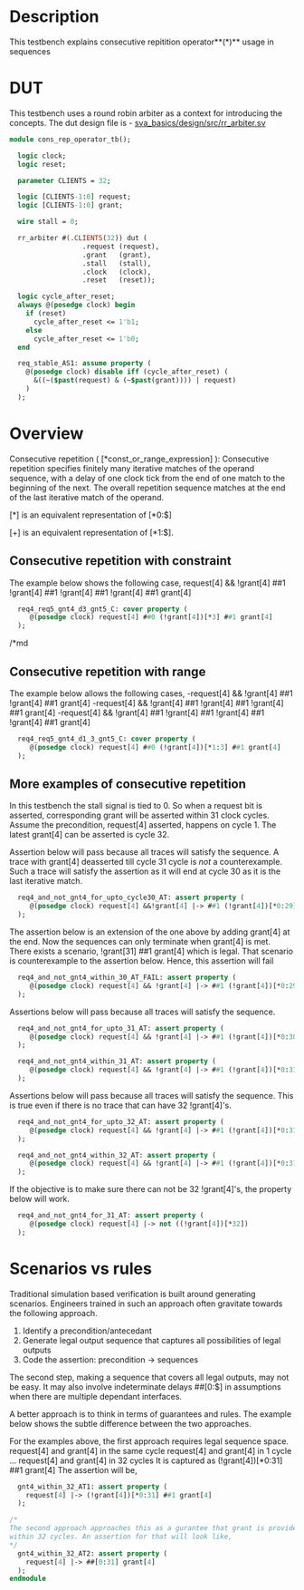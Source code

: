 # Description
This testbench explains consecutive repitition operator**(*)** usage in sequences

# DUT
This testbench uses a round robin arbiter as a context for introducing the
concepts. The dut design file is -
[sva_basics/design/src/rr_arbiter.sv](https://github.com/openformal/sva_basics/blob/master/design/docs/rr_arbiter.md)

```sv
module cons_rep_operator_tb();

  logic clock;
  logic reset;

  parameter CLIENTS = 32;

  logic [CLIENTS-1:0] request;
  logic [CLIENTS-1:0] grant;

  wire stall = 0;

  rr_arbiter #(.CLIENTS(32)) dut (
                  .request (request),
                  .grant   (grant),
                  .stall   (stall),
                  .clock   (clock),
                  .reset   (reset));

  logic cycle_after_reset;
  always @(posedge clock) begin
    if (reset)
      cycle_after_reset <= 1'b1;
    else
      cycle_after_reset <= 1'b0;
  end

  req_stable_AS1: assume property (
    @(posedge clock) disable iff (cycle_after_reset) (
      &((~($past(request) & (~$past(grant)))) | request)
    )
  );

```
# Overview
Consecutive repetition ( [*const_or_range_expression] ): Consecutive repetition
specifies finitely many iterative matches of the operand sequence, with a delay
of one clock tick from the end of one match to the beginning of the next.
The overall repetition sequence matches at the end of the last iterative match
of the operand.

[*] is an equivalent representation of [*0:$]

[+] is an equivalent representation of [*1:$].

##
## Consecutive repetition with constraint
The example below shows the following case,
request[4] && !grant[4] ##1 !grant[4] ##1 !grant[4] ##1 !grant[4] ##1 grant[4]
```sv
  req4_req5_gnt4_d3_gnt5_C: cover property (
     @(posedge clock) request[4] ##0 (!grant[4])[*3] ##1 grant[4]
  );

```

/*md
## Consecutive repetition with range
The example below allows the following cases,
-request[4] && !grant[4] ##1 !grant[4] ##1 grant[4]
-request[4] && !grant[4] ##1 !grant[4] ##1 !grant[4] ##1 grant[4]
-request[4] && !grant[4] ##1 !grant[4] ##1 !grant[4] ##1 !grant[4] ##1 grant[4]
```sv
  req4_req5_gnt4_d1_3_gnt5_C: cover property (
     @(posedge clock) request[4] ##0 (!grant[4])[*1:3] ##1 grant[4]
  );

```
## More examples of consecutive repetition

In this testbench the stall signal is tied to 0. So when a request bit
is asserted, corresponding grant will be asserted within 31 clock cycles.
Assume the precondition, request[4] asserted, happens on cycle 1. The latest
grant[4] can be asserted is cycle 32.

Assertion below will pass because all traces will satisfy the sequence.
A trace with grant[4] deasserted till cycle 31 cycle is *not* a counterexample.
Such a trace will satisfy the assertion as it will end at cycle 30 as it is
the last iterative match.
```sv
  req4_and_not_gnt4_for_upto_cycle30_AT: assert property (
     @(posedge clock) request[4] &&!grant[4] |-> ##1 (!grant[4])[*0:29]
  );

```
The assertion below is an extension of the one above by adding grant[4]
at the end. Now the sequences can only terminate when grant[4] is met.
There exists a scenario, !grant[31] ##1 grant[4] which is legal. That
scenario is counterexample to the assertion below. Hence, this assertion
will fail
```sv
  req4_and_not_gnt4_within_30_AT_FAIL: assert property (
     @(posedge clock) request[4] && !grant[4] |-> ##1 (!grant[4])[*0:29] ##1 grant[4]
  );

```
Assertions below will pass because all traces will satisfy the sequence.
```sv
  req4_and_not_gnt4_for_upto_31_AT: assert property (
     @(posedge clock) request[4] && !grant[4] |-> ##1 (!grant[4])[*0:30]
  );

  req4_and_not_gnt4_within_31_AT: assert property (
     @(posedge clock) request[4] && !grant[4] |-> ##1 (!grant[4])[*0:31] ##1 grant[4]
  );

```
Assertions below will pass because all traces will satisfy the sequence.
This is true even if there is no trace that can have 32 !grant[4]'s.
```sv
  req4_and_not_gnt4_for_upto_32_AT: assert property (
     @(posedge clock) request[4] && !grant[4] |-> ##1 (!grant[4])[*0:31]
  );

  req4_and_not_gnt4_within_32_AT: assert property (
     @(posedge clock) request[4] && !grant[4] |-> ##1 (!grant[4])[*0:31] ##1 grant[4]
  );

```
If the objective is to make sure there can not be 32 !grant[4]'s, the property
below will work.
```sv
  req4_and_not_gnt4_for_31_AT: assert property (
     @(posedge clock) request[4] |-> not ((!grant[4])[*32])
  );

```
# Scenarios vs rules
Traditional simulation based verification is built around generating scenarios.
Engineers trained in such an approach often gravitate towards the following
approach.

1. Identify a precondition/antecedant
2. Generate legal output sequence that captures all possibilities of legal outputs
3. Code the assertion: precondition -> sequences

The second step, making a sequence that covers all legal outputs, may not
be easy. It may also involve indeterminate delays ##[0:$] in assumptions
when there are multiple dependant interfaces.

A better approach is to think in terms of guarantees and rules. The example
below shows the subtle difference between the two approaches.

For the examples above, the first approach requires legal sequence space.
request[4] and grant[4] in the same cycle
request[4] and grant[4] in 1 cycle
...
request[4] and grant[4] in 32 cycles
It is captured as
(!grant[4])[*0:31] ##1 grant[4]
The assertion will be,
```sv
  gnt4_within_32_AT1: assert property (
    request[4] |-> (!grant[4])[*0:31] ##1 grant[4]
  );

/*
The second approach approaches this as a gurantee that grant is provided
within 32 cycles. An assertion for that will look like,
*/
  gnt4_within_32_AT2: assert property (
    request[4] |-> ##[0:31] grant[4]
  );
endmodule
```
